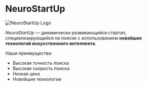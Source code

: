 # NeuroStartUp

![NeuroStartUp Logo](https://camo.githubusercontent.com/c6727c717cad1e4820481abb87524f90782445c5/68747470733a2f2f692e696d6775722e636f6d2f495a4f525769492e706e67)

*NeuroStartUp* — динамически развивающийся стартап, специализирующийся на поиске с использованием **новейших технологий искусственного интеллекта**.

Наши преимущества:
* Высокая точность поиска
* Высокая скорость поиска
* Низкая цена
* Новейшие технологии